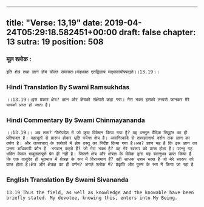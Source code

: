 
---
title: "Verse: 13,19"
date: 2019-04-24T05:29:18.582451+00:00
draft: false
chapter: 13
sutra: 19
position: 508
---
### मूल श्लोक :
```
इति क्षेत्रं तथा ज्ञानं ज्ञेयं चोक्तं समासतः।मद्भक्त एतद्विज्ञाय मद्भावायोपपद्यते।।13.19।।

```

### Hindi Translation By Swami Ramsukhdas
```
।।13.19।।इस प्रकार क्षेत्र? ज्ञान और ज्ञेयको संक्षेपसे कहा गया। मेरा भक्त इसको तत्त्वसे जानकर मेरे भावको प्राप्त हो जाता है।

```

### Hindi Commentary By Swami Chinmayananda
```
।।13.19।। अब तक? गीतोपदेश में जो कुछ विवेचन किया गया है? वह वस्तुत वैदिक सिद्धांत का ही प्रतिपादन है। महाभूतों से प्रारम्भ होकर धृति पर्यन्त क्षेत्र है। अमानित्वादि से तत्त्वज्ञानार्थ दर्शन तक ज्ञान का वर्णन है। और तत्पश्चात् के श्लोकों में ज्ञेय वस्तु का निर्देश किया गया है।अब? प्रश्न यह है कि इस ज्ञान का उत्तम अधिकारी कौन है  भगवान् कहते हैं? जो मेरा भक्त है? वह मेरे स्वरूप को प्राप्त होता है। परन्तु यह भक्ति केवल भावुकतापूर्ण प्रेम ही नहीं है। जिसने क्षेत्र और क्षेत्रज्ञ के विवेक द्वारा यह स्वानुभव प्राप्त किया है कि एक वासुदेव ही भूतमात्र में क्षेत्रज्ञ के रूप में विराजमान हैं? वही साधक उत्तम भक्त है जो मेरे स्वरूप को प्राप्त होता है।क्षेत्र और क्षेत्रज्ञ का ही वर्णन? अगले श्लोक में? प्रकृति और पुरुष के रूप में किया जा रहा है

```

### English Translation By Swami  Sivananda
```
13.19 Thus the field, as well as knowledge and the knowable have been briefly stated. My devotee, knowing this, enters into My Being.

```


